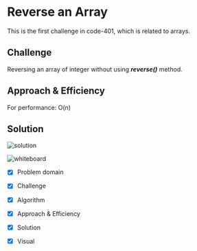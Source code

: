 # Reverse an Array

This is the first challenge in code-401, which is related to arrays.

## Challenge
Reversing an array of integer without using ***reverse()*** method.

## Approach & Efficiency
For performance: O(n)

## Solution

![solution]()

![whiteboard]()

- [X] Problem domain
- [X] Challenge
- [X] Algorithm
- [X] Approach & Efficiency
- [X] Solution
- [X] Visual


